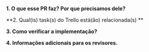 **1. O que esse PR faz? Por que precisamos dele?**
<!-- Este item é obrigatório -->

**2. Qual(is) task(s) do Trello está(ão) relacionada(s) **
<!-- Este item é obrigatório -->

**3. Como verificar a implementação?**
<!-- Este item é obrigatório -->

**4. Informações adicionais para os revisores.**
<!-- Este item é opcional -->
